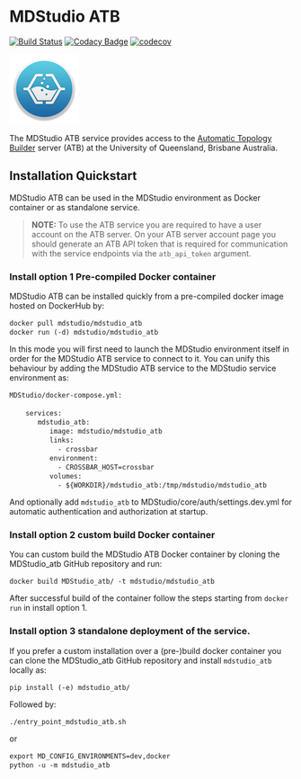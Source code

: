 # MDStudio ATB

[![Build Status](https://travis-ci.org/MD-Studio/MDStudio_ATB.svg?branch=master)](https://travis-ci.org/MD-Studio/MDStudio_ATB)
[![Codacy Badge](https://api.codacy.com/project/badge/Grade/697c033fd7674ecea28c089150a25dfa)](https://www.codacy.com/app/marcvdijk/MDStudio_ATB?utm_source=github.com&amp;utm_medium=referral&amp;utm_content=MD-Studio/MDStudio_ATB&amp;utm_campaign=Badge_Grade)
[![codecov](https://codecov.io/gh/MD-Studio/MDStudio_ATB/branch/master/graph/badge.svg)](https://codecov.io/gh/MD-Studio/MDStudio_ATB)

![Configuration settings](mdstudio-logo.png)

The MDStudio ATB service provides access to the [Automatic Topology Builder](https://atb.uq.edu.au) server (ATB) at the 
University of Queensland, Brisbane Australia.

## Installation Quickstart
MDStudio ATB can be used in the MDStudio environment as Docker container or as standalone service.

> **NOTE:** To use the ATB service you are required to have a user account on the ATB server. On your ATB server 
  account page you should generate an ATB API token that is required for communication with the service endpoints via
  the `atb_api_token` argument.

### Install option 1 Pre-compiled Docker container
MDStudio ATB can be installed quickly from a pre-compiled docker image hosted on DockerHub by:

    docker pull mdstudio/mdstudio_atb
    docker run (-d) mdstudio/mdstudio_atb

In this mode you will first need to launch the MDStudio environment itself in order for the MDStudio ATB service to 
connect to it. You can unify this behaviour by adding the MDStudio ATB service to the MDStudio service environment as:

    MDStudio/docker-compose.yml:
        
        services:
           mdstudio_atb:
              image: mdstudio/mdstudio_atb
              links:
                - crossbar
              environment:
                - CROSSBAR_HOST=crossbar
              volumes:
                - ${WORKDIR}/mdstudio_atb:/tmp/mdstudio/mdstudio_atb

And optionally add `mdstudio_atb` to MDStudio/core/auth/settings.dev.yml for automatic authentication and 
authorization at startup.

### Install option 2 custom build Docker container
You can custom build the MDStudio ATB Docker container by cloning the MDStudio_atb GitHub repository and run:

    docker build MDStudio_atb/ -t mdstudio/mdstudio_atb
    
After successful build of the container follow the steps starting from `docker run` in install option 1.

### Install option 3 standalone deployment of the service.
If you prefer a custom installation over a (pre-)build docker container you can clone the MDStudio_atb GitHub
repository and install `mdstudio_atb` locally as:

    pip install (-e) mdstudio_atb/

Followed by:

    ./entry_point_mdstudio_atb.sh
    
or

    export MD_CONFIG_ENVIRONMENTS=dev,docker
    python -u -m mdstudio_atb
